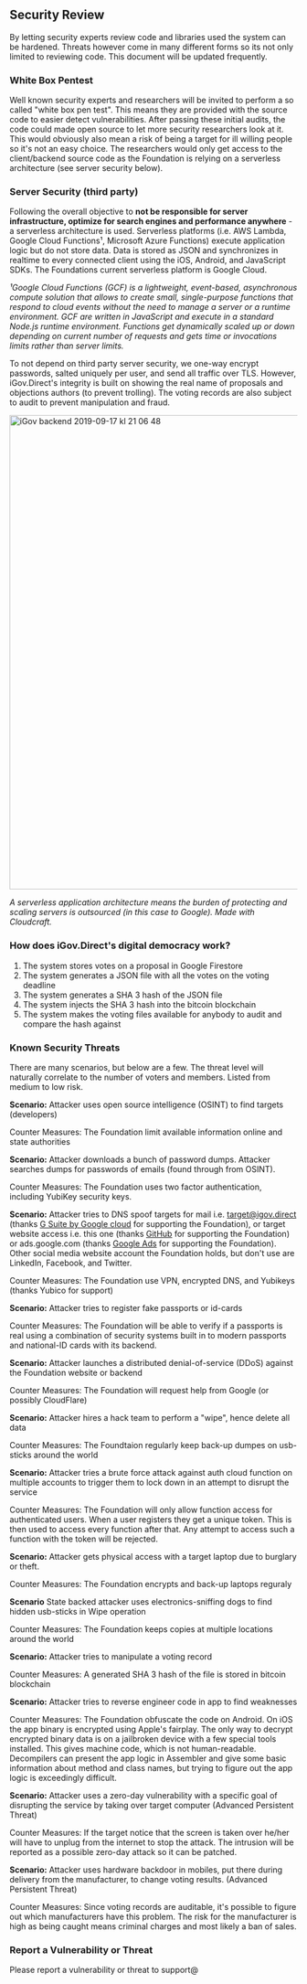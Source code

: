 ## Security Review

By letting security experts review code and libraries used the system can be hardened. Threats however come in many different forms so its not only limited to reviewing code. This document will be updated frequently.

### White Box Pentest

Well known security experts and researchers will be invited to perform a so called "white box pen test". This means they are provided with the source code to easier detect vulnerabilities. After passing these initial audits, the code could made open source to let more security researchers look at it. This would obviously also mean a risk of being a target for ill willing people so it's not an easy choice. The researchers would only get access to the client/backend source code as the Foundation is relying on a serverless architecture (see server security below).

### Server Security (third party)

Following the overall objective to **not be responsible for server infrastructure, optimize for search engines and performance anywhere** - a serverless architecture is used. Serverless platforms (i.e. AWS Lambda, Google Cloud Functions¹, Microsoft Azure Functions) execute application logic but do not store data. Data is stored as JSON and synchronizes in realtime to every connected client using the iOS, Android, and JavaScript SDKs. The Foundations current serverless platform is Google Cloud.

_¹Google Cloud Functions (GCF) is a lightweight, event-based, asynchronous compute solution that allows to create small, single-purpose functions that respond to cloud events without the need to manage a server or a runtime environment. GCF are written in JavaScript and execute in a standard Node.js runtime environment. Functions get dynamically scaled up or down depending on current number of requests and gets time or invocations limits rather than server limits._

To not depend on third party server security, we one-way encrypt passwords, salted uniquely per user, and send all traffic over TLS. However, iGov.Direct's integrity is built on showing the real name of proposals and objections authors (to prevent trolling). The voting records are also subject to audit to prevent manipulation and fraud.

<img width="830" alt="iGov backend 2019-09-17 kl  21 06 48" src="https://user-images.githubusercontent.com/36473429/65071656-88316500-d98f-11e9-9eb9-55b8c1a9c3ec.png">

_A serverless application architecture means the burden of protecting and scaling servers is outsourced (in this case to Google). Made with Cloudcraft._

### How does iGov.Direct's digital democracy work?

1. The system stores votes on a proposal in Google Firestore
2. The system generates a JSON file with all the votes on the voting deadline
3. The system generates a SHA 3 hash of the JSON file
4. The system injects the SHA 3 hash into the bitcoin blockchain
5. The system makes the voting files available for anybody to audit and compare the hash against

### Known Security Threats

There are many scenarios, but below are a few. The threat level will naturally correlate to the number of voters and members. Listed from medium to low risk.


**Scenario:** Attacker uses open source intelligence (OSINT) to find targets (developers)

Counter Measures: The Foundation limit available information online and state authorities

**Scenario:** Attacker downloads a bunch of password dumps. Attacker searches dumps for passwords of emails (found through from OSINT).

Counter Measures: The Foundation uses two factor authentication, including YubiKey security keys.

**Scenario:** Attacker tries to DNS spoof targets for mail i.e. target@igov.direct (thanks [G Suite by Google cloud](https://gsuite.google.com) for supporting the Foundation), or target website access i.e. this one (thanks [GitHub](https://github.com) for supporting the Foundation) or ads.google.com (thanks [Google Ads](https://ads.google.com/home/) for supporting the Foundation). Other social media website account the Foundation holds, but don't use are LinkedIn, Facebook, and Twitter.

Counter Measures: The Foundation use VPN, encrypted DNS, and Yubikeys (thanks Yubico for support)

**Scenario:** Attacker tries to register fake passports or id-cards

Counter Measures: The Foundation will be able to verify if a passports is real using a combination of security systems built in to modern passports and national-ID cards with its backend.

**Scenario:** Attacker launches a distributed denial-of-service (DDoS) against the Foundation website or backend

Counter Measures: The Foundation will request help from Google (or possibly CloudFlare)

**Scenario:** Attacker hires a hack team to perform a "wipe", hence delete all data

Counter Measures: The Foundtaion regularly keep back-up dumpes on usb-sticks around the world

**Scenario:** Attacker tries a brute force attack against auth cloud function on multiple accounts to trigger them to lock down in an attempt to disrupt the service

Counter Measures: The Foundation will only allow function access for authenticated users. When a user registers they get a unique token. This is then used to access every function after that. Any attempt to access such a function with the token will be rejected.

**Scenario:** Attacker gets physical access with a target laptop due to burglary or theft.

Counter Measures: The Foundation encrypts and back-up laptops reguraly

**Scenario** State backed attacker uses electronics-sniffing dogs to find hidden usb-sticks in Wipe operation

Counter Measures: The Foundation keeps copies at multiple locations around the world

**Scenario:** Attacker tries to manipulate a voting record

Counter Measures: A generated SHA 3 hash of the file is stored in bitcoin blockchain

**Scenario:** Attacker tries to reverse engineer code in app to find weaknesses

Counter Measures: The Foundation obfuscate the code on Android. On iOS the app binary is encrypted using Apple's fairplay. The only way to decrypt encrypted binary data is on a jailbroken device with a few special tools installed. This gives machine code, which is not human-readable. Decompilers can present the app logic in Assembler and give some basic information about method and class names, but trying to figure out the app logic is exceedingly difficult.

**Scenario:** Attacker uses a zero-day vulnerability with a specific goal of disrupting the service by taking over target computer (Advanced Persistent Threat)

Counter Measures: If the target notice that the screen is taken over he/her will have to unplug from the internet to stop the attack. The intrusion will be reported as a possible zero-day attack so it can be patched.

**Scenario:** Attacker uses hardware backdoor in mobiles, put there during delivery from the manufacturer, to change voting results. (Advanced Persistent Threat)

Counter Measures: Since voting records are auditable, it's possible to figure out which manufacturers have this problem. The risk for the manufacturer is high as being caught means criminal charges and most likely a ban of sales.

### Report a Vulnerability or Threat

Please report a vulnerability or threat to support@ 

